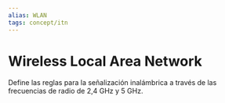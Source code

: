 ```yaml
---
alias: WLAN
tags: concept/itn
---
```


# Wireless Local Area Network
Define las reglas para la señalización inalámbrica a través de las frecuencias de radio de 2,4 GHz y 5 GHz.